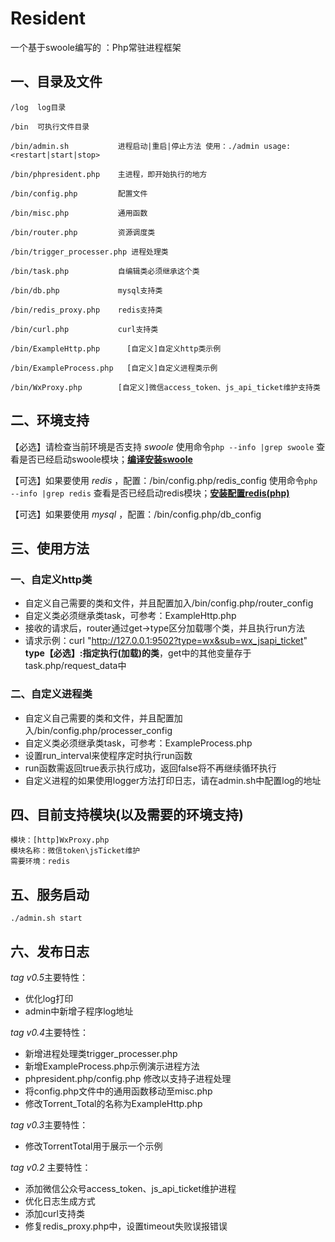 # Resident
一个基于swoole编写的 ：Php常驻进程框架

## 一、目录及文件

```
/log  log目录

/bin  可执行文件目录

/bin/admin.sh           进程启动|重启|停止方法 使用：./admin usage:<restart|start|stop>

/bin/phpresident.php    主进程，即开始执行的地方

/bin/config.php         配置文件

/bin/misc.php           通用函数

/bin/router.php         资源调度类

/bin/trigger_processer.php 进程处理类

/bin/task.php           自编辑类必须继承这个类

/bin/db.php             mysql支持类

/bin/redis_proxy.php    redis支持类

/bin/curl.php           curl支持类

/bin/ExampleHttp.php      [自定义]自定义http类示例

/bin/ExampleProcess.php   [自定义]自定义进程类示例

/bin/WxProxy.php        [自定义]微信access_token、js_api_ticket维护支持类

```

## 二、环境支持
【必选】请检查当前环境是否支持 *swoole*
使用命令`php --info |grep swoole` 查看是否已经启动swoole模块；**[编译安装swoole](http://zengbingo.com/p/268.html)**

【可选】如果要使用 *redis* ，配置：/bin/config.php/redis_config
使用命令`php --info |grep redis` 查看是否已经启动redis模块；**[安装配置redis(php)](http://zengbingo.com/p/392.html)**

【可选】如果要使用 *mysql* ，配置：/bin/config.php/db_config


## 三、使用方法
### 一、自定义http类
* 自定义自己需要的类和文件，并且配置加入/bin/config.php/router_config
* 自定义类必须继承类task，可参考：ExampleHttp.php
* 接收的请求后，router通过get->type区分加载哪个类，并且执行run方法
* 请求示例：curl "http://127.0.0.1:9502?type=wx&sub=wx_jsapi_ticket" **type【必选】:指定执行(加载)的类**，get中的其他变量存于task.php/request_data中

### 二、自定义进程类
* 自定义自己需要的类和文件，并且配置加入/bin/config.php/processer_config
* 自定义类必须继承类task，可参考：ExampleProcess.php
* 设置run_interval来使程序定时执行run函数
* run函数需返回true表示执行成功，返回false将不再继续循环执行
* 自定义进程的如果使用logger方法打印日志，请在admin.sh中配置log的地址

## 四、目前支持模块(以及需要的环境支持)
```
模块：[http]WxProxy.php
模块名称：微信token\jsTicket维护
需要环境：redis
```

## 五、服务启动
`./admin.sh start`

## 六、发布日志 

*tag v0.5*主要特性：
* 优化log打印
* admin中新增子程序log地址

*tag v0.4*主要特性：
* 新增进程处理类trigger_processer.php
* 新增ExampleProcess.php示例演示进程方法
* phpresident.php/config.php 修改以支持子进程处理
* 将config.php文件中的通用函数移动至misc.php
* 修改Torrent_Total的名称为ExampleHttp.php

*tag v0.3*主要特性：
* 修改TorrentTotal用于展示一个示例

*tag v0.2* 主要特性：
* 添加微信公众号access_token、js_api_ticket维护进程
* 优化日志生成方式
* 添加curl支持类
* 修复redis_proxy.php中，设置timeout失败误报错误
